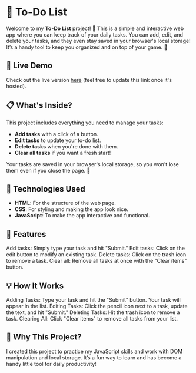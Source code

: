 # 📝 To-Do List

Welcome to my **To-Do List** project! 
🎉 This is a simple and interactive web app where you can keep track of your daily tasks.
You can add, edit, and delete your tasks, and they even stay saved in your browser's local storage! It’s a handy tool to keep you organized and on top of your game. 💪

## 🌟 Live Demo

Check out the live version [here](#) (feel free to update this link once it's hosted).

## 📋 What's Inside?

This project includes everything you need to manage your tasks:
- **Add tasks** with a click of a button.
- **Edit tasks** to update your to-do list.
- **Delete tasks** when you're done with them.
- **Clear all tasks** if you want a fresh start!

Your tasks are saved in your browser's local storage, so you won't lose them even if you close the page. 🙌

## 🔧 Technologies Used

- **HTML**: For the structure of the web page.
- **CSS**: For styling and making the app look nice.
- **JavaScript**: To make the app interactive and functional.

## 🚀 Features

Add tasks: Simply type your task and hit "Submit."
Edit tasks: Click on the edit button to modify an existing task.
Delete tasks: Click on the trash icon to remove a task.
Clear all: Remove all tasks at once with the "Clear items" button.

## 💡 How It Works

Adding Tasks: Type your task and hit the "Submit" button. Your task will appear in the list.
Editing Tasks: Click the pencil icon next to a task, update the text, and hit "Submit."
Deleting Tasks: Hit the trash icon to remove a task.
Clearing All: Click "Clear items" to remove all tasks from your list.

## 🤔 Why This Project?
I created this project to practice my JavaScript skills and work with DOM manipulation and local storage. 
It’s a fun way to learn and has become a handy little tool for daily productivity!
